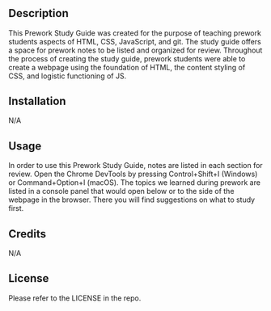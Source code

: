 # <Prework Study Guide Webpage>

## Description

This Prework Study Guide was created for the purpose of teaching prework students aspects of HTML, CSS, JavaScript, and git. The study guide offers a space for prework notes to be listed and organized for review. Throughout the process of creating the study guide, prework students were able to create a webpage using the foundation of HTML, the content styling of CSS, and logistic functioning of JS. 

## Installation

N/A

## Usage

In order to use this Prework Study Guide, notes are listed in each section for review. Open the Chrome DevTools by pressing Control+Shift+I (Windows) or Command+Option+I (macOS). The topics we learned during prework are listed in a console panel that would open below or to the side of the webpage in the browser. There you will find suggestions on what to study first. 

## Credits

N/A

## License

Please refer to the LICENSE in the repo. 